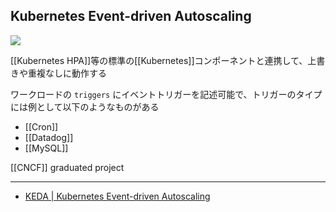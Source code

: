 ## Kubernetes Event-driven Autoscaling

![](https://keda.sh//img/logos/keda-icon-color.png)

[[Kubernetes HPA]]等の標準の[[Kubernetes]]コンポーネントと連携して、上書きや重複なしに動作する

ワークロードの `triggers` にイベントトリガーを記述可能で、トリガーのタイプには例として以下のようなものがある
- [[Cron]]
- [[Datadog]]
- [[MySQL]]

[[CNCF]] graduated project

---

- [KEDA | Kubernetes Event-driven Autoscaling](https://keda.sh/)